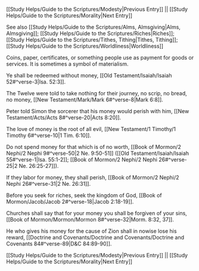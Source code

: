 [[Study Helps/Guide to the Scriptures/Modesty|Previous Entry]]  ||  [[Study Helps/Guide to the Scriptures/Morality|Next Entry]]

 See also [[Study Helps/Guide to the Scriptures/Alms, Almsgiving|Alms, Almsgiving]]; [[Study Helps/Guide to the Scriptures/Riches|Riches]]; [[Study Helps/Guide to the Scriptures/Tithes, Tithing|Tithes, Tithing]]; [[Study Helps/Guide to the Scriptures/Worldliness|Worldliness]]

 Coins, paper, certificates, or something people use as payment for goods or services. It is sometimes a symbol of materialism.

 Ye shall be redeemed without money, [[Old Testament/Isaiah/Isaiah 52#^verse-3|Isa. 52:3]].

 The Twelve were told to take nothing for their journey, no scrip, no bread, no money, [[New Testament/Mark/Mark 6#^verse-8|Mark 6:8]].

 Peter told Simon the sorcerer that his money would perish with him, [[New Testament/Acts/Acts 8#^verse-20|Acts 8:20]].

 The love of money is the root of all evil, [[New Testament/1 Timothy/1 Timothy 6#^verse-10|1 Tim. 6:10]].

 Do not spend money for that which is of no worth, [[Book of Mormon/2 Nephi/2 Nephi 9#^verse-50|2 Ne. 9:50-51]] ([[Old Testament/Isaiah/Isaiah 55#^verse-1|Isa. 55:1-2]]; [[Book of Mormon/2 Nephi/2 Nephi 26#^verse-25|2 Ne. 26:25-27]]).

 If they labor for money, they shall perish, [[Book of Mormon/2 Nephi/2 Nephi 26#^verse-31|2 Ne. 26:31]].

 Before you seek for riches, seek the kingdom of God, [[Book of Mormon/Jacob/Jacob 2#^verse-18|Jacob 2:18-19]].

 Churches shall say that for your money you shall be forgiven of your sins, [[Book of Mormon/Mormon/Mormon 8#^verse-32|Morm. 8:32, 37]].

 He who gives his money for the cause of Zion shall in nowise lose his reward, [[Doctrine and Covenants/Doctrine and Covenants/Doctrine and Covenants 84#^verse-89|D&C 84:89-90]].

[[Study Helps/Guide to the Scriptures/Modesty|Previous Entry]]  ||  [[Study Helps/Guide to the Scriptures/Morality|Next Entry]]